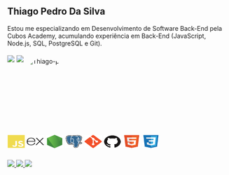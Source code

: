 ## Thiago Pedro Da Silva

<div>
  <p>
    Estou me especializando em Desenvolvimento de Software Back-End pela Cubos Academy, acumulando experiência em Back-End (JavaScript, Node.js, SQL, PostgreSQL e Git).
  </p>
</div>

<div style="display: flex; gap: 5px; align-items: center;">
  <img height="160em" src="https://github-readme-stats-master-thiagopedro99s-projects.vercel.app//api?username=thiagopedro99&show_icons=true&theme=dracula&include_all_commits=true&count_private=true"/>
  <img height="160em" src="https://github-readme-stats-thiagopedro99s-projects.vercel.app/api/top-langs/?username=thiagopedro99&layout=compact&langs_count=7&theme=dracula"/>
  <img alt="Thiago-pic" height="160" style="border-radius: 80px; margin-top: 10px;" src="https://avatars.githubusercontent.com/u/69489913?v=4">
</div>


<div style="display: inline_block"><br>
  <img align="center" alt="Thiago-Js" height="30" width="40" src="https://raw.githubusercontent.com/devicons/devicon/master/icons/javascript/javascript-plain.svg">
  <img align="center" alt="Thiago-Express" height="30" width="40" src="https://raw.githubusercontent.com/devicons/devicon/master/icons/express/express-original.svg">
  <img align="center" alt="Thiago-NodeJs" height="30" width="40" src="https://raw.githubusercontent.com/devicons/devicon/master/icons/nodejs/nodejs-original.svg">
  <img align="center" alt="Thiago-postgresql" height="30" width="40" src="https://raw.githubusercontent.com/devicons/devicon/master/icons/postgresql/postgresql-original.svg">
  <img align="center" alt="Thiago-git" height="30" width="40" src="https://raw.githubusercontent.com/devicons/devicon/master/icons/git/git-original.svg">
  <img align="center" alt="Thiago-github" height="30" width="40" src="https://raw.githubusercontent.com/devicons/devicon/master/icons/github/github-original.svg">
  <img align="center" alt="Thiago-html" height="30" width="40" src="https://raw.githubusercontent.com/devicons/devicon/master/icons/html5/html5-original.svg">
  <img align="center" alt="Thiago-css" height="30" width="40" src="https://raw.githubusercontent.com/devicons/devicon/master/icons/css3/css3-original.svg">
</div>
  
<br>

<div style="padding-top: 10px;"> 
  <a href="https://www.instagram.com/thsilva999" target="_blank">
    <img src="https://img.shields.io/badge/-Instagram-%23E4405F?style=for-the-badge&logo=instagram&logoColor=white">
  </a>
  <a href="mailto:thiago.gefa@gmail.com" target="_blank">
    <img src="https://img.shields.io/badge/-Gmail-%23333?style=for-the-badge&logo=gmail&logoColor=white">
  </a>
  <a href="https://www.linkedin.com/in/thiago-silva-969248160" target="_blank">
    <img src="https://img.shields.io/badge/-LinkedIn-%230077B5?style=for-the-badge&logo=linkedin&logoColor=white">
  </a> 
</div>

